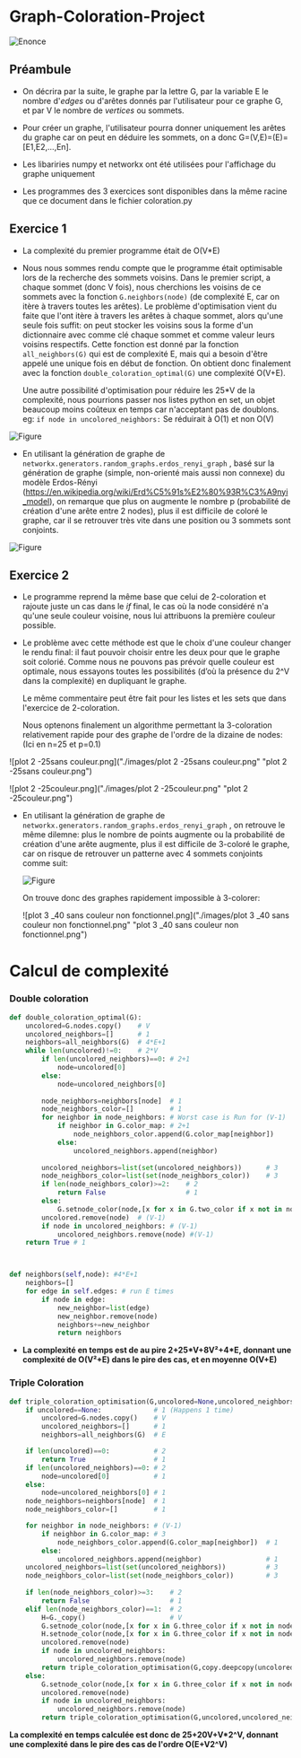 # Graph-Coloration-Project

![Enonce](./images/enonce.png "Enoncé")

## Préambule

- On décrira par la suite, le graphe par la lettre G, par la variable E le nombre d'*edges* ou d'arêtes donnés par l'utilisateur pour ce graphe G, et par V le nombre de *vertices* ou sommets.

- Pour créer un graphe, l'utilisateur pourra donner uniquement les arêtes du graphe car on peut en déduire les sommets, on a donc G=(V,E)=(E)=[E1,E2,...,En].

- Les libariries numpy et networkx ont été utilisées pour l'affichage du graphe uniquement 

- Les programmes des 3 exercices sont disponibles dans la même racine que ce document dans le fichier coloration.py

## Exercice 1

- La complexité du premier programme était de O(V*E)

- Nous nous sommes rendu compte que le programme était optimisable lors de la recherche des sommets voisins. Dans le premier script, a chaque sommet (donc V fois), nous cherchions les voisins de ce sommets avec la fonction ```G.neighbors(node)``` (de complexité E, car on itère à travers toutes les arêtes). Le problème d'optimisation vient du faite que l'ont itère à travers les arêtes à chaque sommet, alors qu'une seule fois suffit: on peut stocker les voisins sous la forme d'un dictionnaire avec comme clé chaque sommet et comme valeur leurs voisins respectifs. Cette fonction est donné par la fonction ```all_neighbors(G)``` qui est de complexité E, mais qui a besoin d'être appelé une unique fois en début de fonction. On obtient donc finalement avec la fonction ```double_coloration_optimal(G)``` une complexité O(V+E).

  Une autre possibilité d'optimisation pour réduire les 25\*V de la complexité, nous pourrions passer nos listes python en set, un objet beaucoup moins coûteux en temps car n'acceptant pas de doublons. eg: ```if node in uncolored_neighbors:``` Se réduirait à O(1) et non O(V)

![Figure](./images/Figure_1.png "Figure")

- En utilisant la génération de graphe de ```networkx.generators.random_graphs.erdos_renyi_graph``` , basé sur la génération de graphe (simple, non-orienté mais aussi non connexe) du modèle Erdos-Rényi (https://en.wikipedia.org/wiki/Erd%C5%91s%E2%80%93R%C3%A9nyi_model), on remarque que plus on augmente le nombre p (probabilité de création d'une arête entre 2 nodes), plus il est difficile de coloré le graphe, car il se retrouver très vite dans une position ou 3 sommets sont conjoints.

![Figure](./images/Figure_2.png "Figure")

## Exercice 2

- Le programme reprend la même base que celui de 2-coloration et rajoute juste un cas dans le *if* final, le cas où la node considéré n'a qu'une seule couleur voisine, nous lui attribuons la première couleur possible.

- Le problème avec cette méthode est que le choix d'une couleur changer le rendu final: il faut pouvoir choisir entre les deux pour que le graphe soit colorié. Comme nous ne pouvons pas prévoir quelle couleur est optimale, nous essayons toutes les possibilités (d’où la présence du 2^V dans la complexité) en dupliquant le graphe.

  Le même commentaire peut être fait pour les listes et les sets que dans l'exercice de 2-coloration.

  Nous optenons finalement un algorithme permettant la 3-coloration relativement rapide pour des graphe de l'ordre de la dizaine de nodes: (Ici en n=25 et p=0.1)

![plot 2 -25sans couleur.png]("./images/plot 2 -25sans couleur.png" "plot 2 -25sans couleur.png")



![plot 2 -25couleur.png]("./images/plot 2 -25couleur.png" "plot 2 -25couleur.png")



- En utilisant la génération de graphe de ```networkx.generators.random_graphs.erdos_renyi_graph``` , on retrouve le même dilemne: plus le nombre de points augmente ou la probabilité de création d'une arête augmente, plus il est difficile de 3-coloré le graphe, car on risque de retrouver un patterne avec 4 sommets conjoints comme suit:

  ![Figure](./images/Figure_4.png "Figure")

  On trouve donc des graphes rapidement impossible à 3-colorer:

  ![plot 3 _40 sans couleur non fonctionnel.png]("./images/plot 3 _40 sans couleur non fonctionnel.png" "plot 3 _40 sans couleur non fonctionnel.png")

# Calcul de complexité

### Double coloration

```python
def double_coloration_optimal(G):
	uncolored=G.nodes.copy()	# V
	uncolored_neighbors=[]		# 1
	neighbors=all_neighbors(G) 	# 4*E+1
	while len(uncolored)!=0: 	# 2*V
		if len(uncolored_neighbors)==0: # 2+1
			node=uncolored[0]
		else:
			node=uncolored_neighbors[0]
            
		node_neighbors=neighbors[node]  # 1
		node_neighbors_color=[]			# 1
		for neighbor in node_neighbors: # Worst case is Run for (V-1)
			if neighbor in G.color_map: # 2+1
				node_neighbors_color.append(G.color_map[neighbor])
			else:
				uncolored_neighbors.append(neighbor)
         
		uncolored_neighbors=list(set(uncolored_neighbors)) 		# 3
		node_neighbors_color=list(set(node_neighbors_color)) 	# 3
		if len(node_neighbors_color)>=2:	# 2
			return False					# 1
		else:
			G.setnode_color(node,[x for x in G.two_color if x not in node_neighbors_color][0]) 		# 5
		uncolored.remove(node)	# (V-1)
		if node in uncolored_neighbors: # (V-1)
			uncolored_neighbors.remove(node) #(V-1)
	return True # 1



def neighbors(self,node): #4*E+1
    neighbors=[]
    for edge in self.edges: # run E times
        if node in edge:	
            new_neighbor=list(edge)
            new_neighbor.remove(node)
            neighbors+=new_neighbor
            return neighbors
```

* **La complexité en temps est de au pire 2+25\*V+8V²+4*E, donnant une complexité de O(V²+E) dans le pire des cas, et en moyenne O(V+E)**



### Triple Coloration

```python
def triple_coloration_optimisation(G,uncolored=None,uncolored_neighbors=None,neighbors=None):
	if uncolored==None: 			# 1 (Happens 1 time)
		uncolored=G.nodes.copy() 	# V
		uncolored_neighbors=[] 		# 1
		neighbors=all_neighbors(G) 	# E

	if len(uncolored)==0: 			# 2
		return True					# 1
	if len(uncolored_neighbors)==0:	# 2
		node=uncolored[0]			# 1
	else:
		node=uncolored_neighbors[0]	# 1
	node_neighbors=neighbors[node] 	# 1
	node_neighbors_color=[]			# 1

	for neighbor in node_neighbors:	# (V-1)
		if neighbor in G.color_map: # 3
			node_neighbors_color.append(G.color_map[neighbor]) 	# 1
		else:
			uncolored_neighbors.append(neighbor)				# 1
	uncolored_neighbors=list(set(uncolored_neighbors))			# 3
	node_neighbors_color=list(set(node_neighbors_color))		# 3
	
	if len(node_neighbors_color)>=3:	# 2		
		return False					# 1
	elif len(node_neighbors_color)==1:	# 2
		H=G._copy()						# V
		G.setnode_color(node,[x for x in G.three_color if x not in node_neighbors_color][0]) 		# 7
		H.setnode_color(node,[x for x in G.three_color if x not in node_neighbors_color][1])		# 7
		uncolored.remove(node)																		# (V-1)
		if node in uncolored_neighbors:																# (V-1)
			uncolored_neighbors.remove(node) 														# 1
		return triple_coloration_optimisation(G,copy.deepcopy(uncolored),copy.deepcopy(uncolored_neighbors),neighbors) or triple_coloration_optimisation(H,copy.deepcopy(uncolored),copy.deepcopy(uncolored_neighbors),neighbors) #2*V times with last occurence complexity = O(V)
	else:
		G.setnode_color(node,[x for x in G.three_color if x not in node_neighbors_color][0])		# 7
		uncolored.remove(node)																		# (V-1)
		if node in uncolored_neighbors:																# (V-1)
			uncolored_neighbors.remove(node)														# (V-1)
		return triple_coloration_optimisation(G,uncolored,uncolored_neighbors,neighbors)			# V times
```

**La complexité en temps calculée est donc de 25+20V+V*2^V, donnant une complexité dans le pire des cas de l'ordre O(E+V2^V)**
